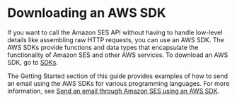 # Downloading an AWS SDK<a name="download-aws-sdk"></a>

If you want to call the Amazon SES API without having to handle low\-level details like assembling raw HTTP requests, you can use an AWS SDK\. The AWS SDKs provide functions and data types that encapsulate the functionality of Amazon SES and other AWS services\. To download an AWS SDK, go to [SDKs](https://aws.amazon.com/tools/#sdk)\.

The Getting Started section of this guide provides examples of how to send an email using the AWS SDKs for various programming languages\. For more information, see [Send an email through Amazon SES using an AWS SDK](send-an-email-using-sdk.md)\.
